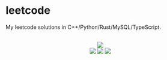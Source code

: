 # leetcode
My leetcode solutions in C++/Python/Rust/MySQL/TypeScript.

<div align="center">
<br/>
<img src="https://img.shields.io/badge/Solved-705/3219%20=%2021%25-blue.svg?style=flat-square" />
<br/>
<img src="https://img.shields.io/badge/Easy-289/811-5CB85D.svg?style=flat-square" />
<img src="https://img.shields.io/badge/Medium-326/1690-F0AE4E.svg?style=flat-square" />
<img src="https://img.shields.io/badge/Hard-90/718-D95450.svg?style=flat-square" />
</div>